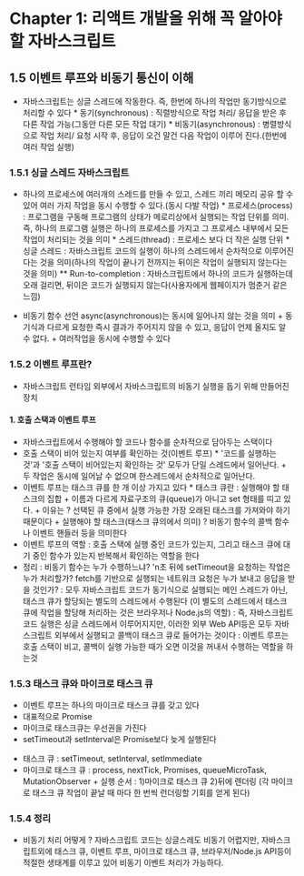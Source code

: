 # Chapter 1: 리액트 개발을 위해 꼭 알아야 할 자바스크립트

## 1.5 이벤트 루프와 비동기 통신이 이해
- 자바스크립트는 싱글 스레드에 작동한다. 즉, 한번에 하나의 작업만 동기방식으로 처리할 수 있다
\* 동기(synchronous) : 직렬방식으로 작업 처리/ 응답을 받은 후 다른 작업 가능(그동안 다른 모든 작업 대기)
\* 비동기(asynchronous) : 병렬방식으로 작업 처리/ 요청 시작 후, 응답이 오건 말건 다음 작업이 이루어 진다.(한번에 여러 작업 실행)

### 1.5.1 싱글 스레드 자바스크립트
- 하나의 프로세스에 여러개의 스레드를 만들 수 있고, 스레드 끼리 메모리 공유 할 수 있어 여러 가지 작업을 동시 수행할 수 있다.(동시 다발 작업)
\* 프로세스(process) : 프로그램을 구동해 프로그램의 상태가 메로리상에서 실행되는 작업 단위를 의미. 즉, 하나의 프로그램 실행은 하나의 프로세스를 가지고 그 프로세스 내부에서 모든 작업이 처리되는 것을 의미
\* 스레드(thread) : 프로세스 보다 더 작은 실행 단위
\* 싱글 스레드 : 자바스크립트 코드의 실행이 하나의 스레드에서 순차적으로 이루어진다는 것을 의미(하나의 작업이 끝나기 전까지는 뒤이은 작업이 실행되지 않는다는 것을 의미)
\** Run-to-completion : 자바스크립트에서 하나의 코드가 실행하는데 오래 걸리면, 뒤이은 코드가 실행되지 않는다(사용자에게 웹페이지가 멈춘거 같은 느낌)

- 비동기 함수 선언 async(asynchronous)는 동시에 일어나지 않는 것을 의미
\+ 동기식과 다르게 요청한 즉시 결과가 주어지지 않을 수 있고, 응답이 언제 올지도 알 수 없다.
\+ 여러작업을 동시에 수행할 수 있다

### 1.5.2 이벤트 루프란?
- 자바스크립트 런타임 외부에서 자바스크립트의 비동기 실행을 돕기 위해 만들어진 장치
#### 1. 호출 스택과 이벤트 루프
- 자바스크립트에서 수행해야 할 코드나 함수를 순차적으로 담아두는 스택이다
- 호출 스택이 비어 있는지 여부를 확인하는 것(이벤트 루프)
\* '코드를 실행하는 것'과 '호출 스택이 비어있는지 확인하는 것' 모두가 단일 스레드에서 일어난다.
\+ 두 작업은 동시에 일어날 수 없으며 한스레드에서 순차적으로 일어난다.
- 이벤트 루프는 태스크 큐를 한 개 이상 가지고 있다
\* 태스크 큐란 : 실행해야 할 태스크의 집합
\+ 이름과 다르게 자료구조의 큐(queue)가 아니고 set 형태를 띠고 있다.
\+ 이유는 ? 선택된 큐 중에서 실행 가능한 가장 오래된 태스크를 가져와야 하기 때문이다
\+ 실행해야 할 태스크(태스크 큐의에서 의미) ? 비동기 함수의 콜백 함수나 이벤트 핸들러 등을 의미한다
- 이벤트 루프의 역할 : 호출 스택에 실행 중인 코드가 있는지, 그리고 태스크 큐에 대기 중인 함수가 있는지 반복해서 확인하는 역할을 한다
- 정리
: 비동기 함수는 누가 수행하느냐? 'n초 뒤에 setTimeout을 요청하는 작업은 누가 처리할가? fetch를 기반으로 실행되는 네트워크 요청은 누가 보내고 응답을 받을 것인가?
: 모두 자바스크립트 코드가 동기식으로 실행되는 메인 스레드가 아닌, 태스크 큐가 할당되는 별도의 스레드에서 수행된다
(이 별도의 스레드에서 태스크 큐에 작업을 할당해 처리하는 것은 브라우저나 Node.js의 역할)
: 즉, 자바스크립트 코드 실행은 싱글 스레드에서 이루어지지만,
이러한 외부 Web API등은 모두 자바스크립트 외부에서 실행되고 콜백이 태스크 큐로 들어가는 것이다
: 이벤트 루프는 호출 스택이 비고, 콜백이 실행 가능한 때가 오면 이것을 꺼내서 수행하는 역할을 하는것

### 1.5.3 태스크 큐와 마이크로 태스크 큐
- 이벤트 루프는 하나의 마이크로 태스크 큐를 갖고 있다
- 대표적으로 Promise
- 마이크로 태스크큐는 우선권을 가진다
- setTimeout과 setInterval은 Promise보다 늦게 실행된다
+ 태스크 큐 : setTimeout, setInterval, setImmediate
+ 마이크로 태스크 큐 : process, nextTick, Promises, queueMicroTask, MutationObserver
\+ 실행 순서 : 1)마이크로 태스크 큐 2)뒤에 렌더링 (각 마이크로 태스크 큐 작업이 끝날 때 마다 한 번씩 런더링할 기회를 얻게 된다)

### 1.5.4 정리
- 비동기 처리 어떻게 ? 자바스크립트 코드는 싱글스레도 비동기 어렵지만, 자바스크립트외에 태스크 큐, 이벤트 루프, 마이크로 태스크 큐, 브라우저/Node.js API등이 적절한 생태계를 이루고 있어 비동기 이벤트 처리가 가능하다.